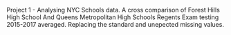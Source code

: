 Project 1 -
Analysing NYC Schools data. A cross comparison of Forest Hills High School And Queens Metropolitan High Schools Regents Exam testing 2015-2017 averaged. 
Replacing the standard and unepected missing values. 
